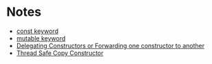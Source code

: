 # Notes

- [const keyword](const.md)
- [mutable keyword](mutable.md)
- [Delegating Constructors or Forwarding one constructor to another](delegating_constructors.md)
- [Thread Safe Copy Constructor](thread_safe_copy_constructor.md)